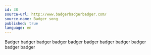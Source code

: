 ```yaml
---
id: 38
source-url: http://www.badgerbadgerbadger.com/
source-name: Badger song
published: true
language: en
---
```

Badger badger badger badger badger badger badger badger badger badger badger
